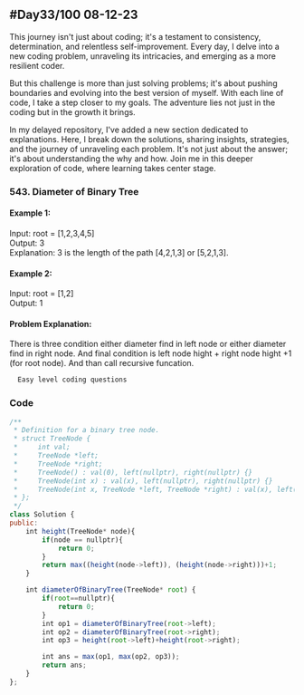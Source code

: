 
## #Day33/100 08-12-23

This journey isn't just about coding; it's a testament to consistency, determination, and relentless self-improvement. Every day, I delve into a new coding problem, unraveling its intricacies, and emerging as a more resilient coder.

But this challenge is more than just solving problems; it's about pushing boundaries and evolving into the best version of myself. With each line of code, I take a step closer to my goals. The adventure lies not just in the coding but in the growth it brings.

In my delayed repository, I've added a new section dedicated to explanations. Here, I break down the solutions, sharing insights, strategies, and the journey of unraveling each problem. It's not just about the answer; it's about understanding the why and how. Join me in this deeper exploration of code, where learning takes center stage.


### 543. Diameter of Binary Tree

#### Example 1:

Input: root = [1,2,3,4,5]\
Output: 3\
Explanation: 3 is the length of the path [4,2,1,3] or [5,2,1,3].

#### Example 2:
Input: root = [1,2]\
Output: 1

#### Problem Explanation:
  There is three condition either diameter find in left node or either diameter find in right node. And final condition is left node hight + right node hight +1 (for root node).
  And than call recursive funcation.

```bash
  Easy level coding questions
```
### Code

```javascript
/**
 * Definition for a binary tree node.
 * struct TreeNode {
 *     int val;
 *     TreeNode *left;
 *     TreeNode *right;
 *     TreeNode() : val(0), left(nullptr), right(nullptr) {}
 *     TreeNode(int x) : val(x), left(nullptr), right(nullptr) {}
 *     TreeNode(int x, TreeNode *left, TreeNode *right) : val(x), left(left), right(right) {}
 * };
 */
class Solution {
public:
    int height(TreeNode* node){
        if(node == nullptr){
            return 0;
        }
        return max((height(node->left)), (height(node->right)))+1;
    }

    int diameterOfBinaryTree(TreeNode* root) {
        if(root==nullptr){
            return 0;
        }
        int op1 = diameterOfBinaryTree(root->left);
        int op2 = diameterOfBinaryTree(root->right);
        int op3 = height(root->left)+height(root->right);

        int ans = max(op1, max(op2, op3));
        return ans;
    }
};
```
